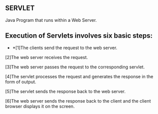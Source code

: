 ## SERVLET

Java Program that runs within a Web Server.


## Execution of Servlets involves six basic steps:

* *[1]The clients send the request to the web server.

[2]The web server receives the request.

[3]The web server passes the request to the corresponding servlet.

[4]The servlet processes the request and generates the response in the form of output.

[5]The servlet sends the response back to the web server.

[6]The web server sends the response back to the client and the client browser displays it on the screen.
